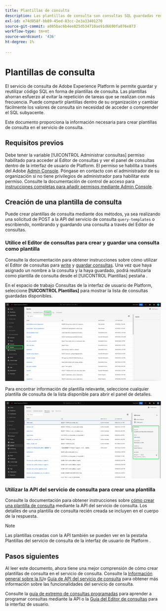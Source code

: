 ```yaml
---
title: Plantillas de consulta
description: Las plantillas de consulta son consultas SQL guardadas reutilizables y que otros usuarios pueden reutilizar para ahorrar tiempo y esfuerzo. Se pueden crear mediante el Editor de consultas o la API del servicio de consultas y están disponibles para su uso en todos los conjuntos de datos del Experience Platform.
exl-id: e74d058f-bb89-45ed-83cc-2e3a33401270
source-git-commit: a085bac6b4ee825d534710ae91d6690fa076e873
workflow-type: tm+mt
source-wordcount: '436'
ht-degree: 1%

---
```


# Plantillas de consulta

El servicio de consulta de Adobe Experience Platform le permite guardar y reutilizar código SQL en forma de plantillas de consulta. Las plantillas ahorran esfuerzo al evitar la repetición de tareas que se realizan con más frecuencia. Puede compartir plantillas dentro de su organización y cambiar fácilmente los valores de consulta sin necesidad de acceder o comprender el SQL subyacente.

Este documento proporciona la información necesaria para crear plantillas de consulta en el servicio de consulta.

## Requisitos previos

Debe tener la variable [!UICONTROL Administrar consultas] permiso habilitado para acceder al Editor de consultas y ver el panel de consultas dentro de la interfaz de usuario de Platform. El permiso se habilita a través del Adobe [Admin Console](https://adminconsole.adobe.com/). Póngase en contacto con el administrador de su organización si no tiene privilegios de administrador para habilitar este permiso. Consulte la documentación de control de acceso para [instrucciones completas para añadir permisos mediante Admin Console](../../access-control/home.md).

## Creación de una plantilla de consulta

Puede crear plantillas de consulta mediante dos métodos, ya sea realizando una solicitud de POST a la API del servicio de consulta `query-templates` o escribiendo, nombrando y guardando una consulta a través del Editor de consultas.

### Utilice el Editor de consultas para crear y guardar una consulta como plantilla

Consulte la documentación para obtener instrucciones sobre cómo utilizar el Editor de consultas para [write](./user-guide.md#query-authoring) y [guardar consultas](./user-guide.md#saving-queries). Una vez que haya asignado un nombre a la consulta y la haya guardado, podrá reutilizarla como plantilla de consulta desde el [!UICONTROL Plantillas] pestaña .

En el espacio de trabajo Consultas de la interfaz de usuario de Platform, seleccione **[!UICONTROL Plantillas]** para mostrar la lista de consultas guardadas disponibles.

![El espacio de trabajo de consultas con la pestaña Plantillas resaltada.](../images/ui/query-templates/query-templates.png)

Para encontrar información de plantilla relevante, seleccione cualquier plantilla de consulta de la lista disponible para abrir el panel de detalles.

![El panel de detalles del espacio de trabajo de consultas con el ID de consulta resaltado.](../images/ui/query-templates/details-panel.png)

### Utilizar la API del servicio de consulta para crear una plantilla

Consulte la documentación para obtener instrucciones sobre [cómo crear una plantilla de consulta](../api/query-templates.md#create-a-query-template) mediante la API del servicio de consulta. Los detalles de una plantilla de consulta recién creada se incluyen en el cuerpo de la respuesta.

>[!NOTE]
>
>Las plantillas creadas con la API también se pueden ver en la pestaña Plantillas del servicio de consulta de la interfaz de usuario de Platform .

## Pasos siguientes

Al leer este documento, ahora tiene una mejor comprensión de cómo crear plantillas de consulta en el servicio de consulta. Consulte la [Información general sobre la IU](./overview.md)o [Guía de API del servicio de consulta](../api/getting-started.md) para obtener más información sobre las funcionalidades del servicio de consulta.

Consulte la [guía de extremo de consultas programadas](../api/scheduled-queries.md) para aprender a programar consultas mediante la API o la [Guía del Editor de consultas](./user-guide.md#scheduled-queries) para la interfaz de usuario.
